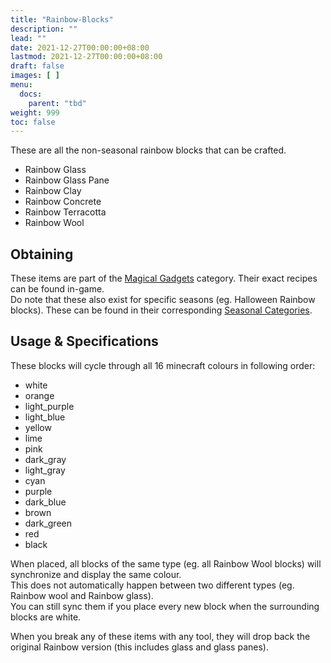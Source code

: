 ```yaml
---
title: "Rainbow-Blocks"
description: ""
lead: ""
date: 2021-12-27T00:00:00+08:00
lastmod: 2021-12-27T00:00:00+08:00
draft: false
images: [ ]
menu:
  docs:
    parent: "tbd"
weight: 999
toc: false
---
```


These are all the non-seasonal rainbow blocks that can be crafted.

- Rainbow Glass
- Rainbow Glass Pane
- Rainbow Clay
- Rainbow Concrete
- Rainbow Terracotta
- Rainbow Wool

## Obtaining

These items are part of the [Magical Gadgets](/docs/slimefun/magical-gadgets) category. Their exact recipes can be found in-game.  
Do note that these also exist for specific seasons (eg. Halloween Rainbow blocks). These can be found in their corresponding [Seasonal Categories](/docs/slimefun/seasonal-categories).

## Usage & Specifications

These blocks will cycle through all 16 minecraft colours in following order:

- white
- orange
- light_purple
- light_blue
- yellow
- lime
- pink
- dark_gray
- light_gray
- cyan
- purple
- dark_blue
- brown
- dark_green
- red
- black

When placed, all blocks of the same type (eg. all Rainbow Wool blocks) will synchronize and display the same colour.  
This does not automatically happen between two different types (eg. Rainbow wool and Rainbow glass).  
You can still sync them if you place every new block when the surrounding blocks are white.

When you break any of these items with any tool, they will drop back the original Rainbow version (this includes glass and glass panes).
